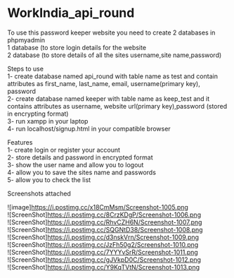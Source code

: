 # WorkIndia_api_round  
To use this password keeper website you need to create 2 databases in phpmyadmin  
1 database (to store login details for the website  
2 database (to store details of all the sites username,site name,password)  
  
Steps to use  
1- create database named api_round with table name as test and contain attributes as first_name, last_name, email, username(primary key), password  
2- create database named keeper with table name as keep_test and it contains attributes as username, website url(primary key),password (stored in encrypting format)  
3- run xampp in your laptop  
4- run localhost/signup.html in your compatible browser  

Features  
1- create login or register your account  
2- store details and password in encrypted format  
3- show the user name and allow you to logout  
4- allow you to save the sites name and passwords  
5- allow you to check the list  

Screenshots attached  

![image]https://i.postimg.cc/x18CmMsm/Screenshot-1005.png  
![ScreenShot]https://i.postimg.cc/8CrzKDgP/Screenshot-1006.png  
![ScreenShot]https://i.postimg.cc/RhvCZH6N/Screenshot-1007.png  
![ScreenShot]https://i.postimg.cc/SQGNtD38/Screenshot-1008.png  
![ScreenShot]https://i.postimg.cc/d3nskVrn/Screenshot-1009.png  
![ScreenShot]https://i.postimg.cc/JzFh50g2/Screenshot-1010.png  
![ScreenShot]https://i.postimg.cc/7YYYvSrR/Screenshot-1011.png  
![ScreenShot]https://i.postimg.cc/gJVkpD0C/Screenshot-1012.png  
![ScreenShot]https://i.postimg.cc/Y9KqTVtN/Screenshot-1013.png  

